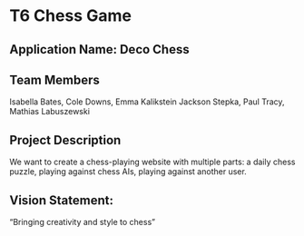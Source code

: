 # T6 Chess Game
## Application Name: Deco Chess
## Team Members
Isabella Bates, Cole Downs, Emma Kalikstein
Jackson Stepka, Paul Tracy, Mathias Labuszewski

## Project Description
We want to create a chess-playing website with multiple parts: a daily chess puzzle, playing against chess AIs, playing against another user. 

## Vision Statement: 
“Bringing creativity and style to chess”
